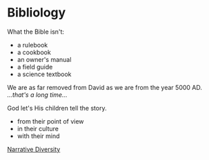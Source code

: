 # Bibliology

What the Bible isn't:
- a rulebook
- a cookbook
- an owner's manual
- a field guide
- a science textbook

We are as far removed from David as we are from the year 5000 AD.
_...that's a long time..._

God let's His children tell the story.
- from their point of view
- in their culture
- with their mind

[Narrative Diversity](Narrative.md)

